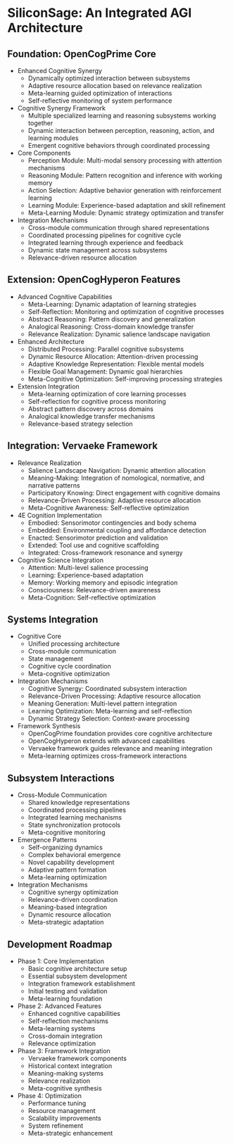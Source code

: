 
# SiliconSage: An Integrated AGI Architecture

## Foundation: OpenCogPrime Core
- Enhanced Cognitive Synergy
  - Dynamically optimized interaction between subsystems
  - Adaptive resource allocation based on relevance realization
  - Meta-learning guided optimization of interactions
  - Self-reflective monitoring of system performance
- Cognitive Synergy Framework
  - Multiple specialized learning and reasoning subsystems working together
  - Dynamic interaction between perception, reasoning, action, and learning modules
  - Emergent cognitive behaviors through coordinated processing
- Core Components
  - Perception Module: Multi-modal sensory processing with attention mechanisms
  - Reasoning Module: Pattern recognition and inference with working memory
  - Action Selection: Adaptive behavior generation with reinforcement learning
  - Learning Module: Experience-based adaptation and skill refinement
  - Meta-Learning Module: Dynamic strategy optimization and transfer
- Integration Mechanisms
  - Cross-module communication through shared representations
  - Coordinated processing pipelines for cognitive cycle
  - Integrated learning through experience and feedback
  - Dynamic state management across subsystems
  - Relevance-driven resource allocation

## Extension: OpenCogHyperon Features
- Advanced Cognitive Capabilities
  - Meta-Learning: Dynamic adaptation of learning strategies
  - Self-Reflection: Monitoring and optimization of cognitive processes
  - Abstract Reasoning: Pattern discovery and generalization
  - Analogical Reasoning: Cross-domain knowledge transfer
  - Relevance Realization: Dynamic salience landscape navigation
- Enhanced Architecture
  - Distributed Processing: Parallel cognitive subsystems
  - Dynamic Resource Allocation: Attention-driven processing
  - Adaptive Knowledge Representation: Flexible mental models
  - Flexible Goal Management: Dynamic goal hierarchies
  - Meta-Cognitive Optimization: Self-improving processing strategies
- Extension Integration
  - Meta-learning optimization of core learning processes
  - Self-reflection for cognitive process monitoring
  - Abstract pattern discovery across domains
  - Analogical knowledge transfer mechanisms
  - Relevance-based strategy selection

## Integration: Vervaeke Framework
- Relevance Realization
  - Salience Landscape Navigation: Dynamic attention allocation
  - Meaning-Making: Integration of nomological, normative, and narrative patterns
  - Participatory Knowing: Direct engagement with cognitive domains
  - Relevance-Driven Processing: Adaptive resource allocation
  - Meta-Cognitive Awareness: Self-reflective optimization
- 4E Cognition Implementation
  - Embodied: Sensorimotor contingencies and body schema
  - Embedded: Environmental coupling and affordance detection
  - Enacted: Sensorimotor prediction and validation
  - Extended: Tool use and cognitive scaffolding
  - Integrated: Cross-framework resonance and synergy
- Cognitive Science Integration
  - Attention: Multi-level salience processing
  - Learning: Experience-based adaptation
  - Memory: Working memory and episodic integration
  - Consciousness: Relevance-driven awareness
  - Meta-Cognition: Self-reflective optimization

## Systems Integration
- Cognitive Core
  - Unified processing architecture
  - Cross-module communication
  - State management
  - Cognitive cycle coordination
  - Meta-cognitive optimization
- Integration Mechanisms
  - Cognitive Synergy: Coordinated subsystem interaction
  - Relevance-Driven Processing: Adaptive resource allocation
  - Meaning Generation: Multi-level pattern integration
  - Learning Optimization: Meta-learning and self-reflection
  - Dynamic Strategy Selection: Context-aware processing
- Framework Synthesis
  - OpenCogPrime foundation provides core cognitive architecture
  - OpenCogHyperon extends with advanced capabilities
  - Vervaeke framework guides relevance and meaning integration
  - Meta-learning optimizes cross-framework interactions

## Subsystem Interactions
- Cross-Module Communication
  - Shared knowledge representations
  - Coordinated processing pipelines
  - Integrated learning mechanisms
  - State synchronization protocols
  - Meta-cognitive monitoring
- Emergence Patterns
  - Self-organizing dynamics
  - Complex behavioral emergence
  - Novel capability development
  - Adaptive pattern formation
  - Meta-learning optimization
- Integration Mechanisms
  - Cognitive synergy optimization
  - Relevance-driven coordination
  - Meaning-based integration
  - Dynamic resource allocation
  - Meta-strategic adaptation

## Development Roadmap
- Phase 1: Core Implementation
  - Basic cognitive architecture setup
  - Essential subsystem development
  - Integration framework establishment
  - Initial testing and validation
  - Meta-learning foundation
- Phase 2: Advanced Features
  - Enhanced cognitive capabilities
  - Self-reflection mechanisms
  - Meta-learning systems
  - Cross-domain integration
  - Relevance optimization
- Phase 3: Framework Integration
  - Vervaeke framework components
  - Historical context integration
  - Meaning-making systems
  - Relevance realization
  - Meta-cognitive synthesis
- Phase 4: Optimization
  - Performance tuning
  - Resource management
  - Scalability improvements
  - System refinement
  - Meta-strategic enhancement
